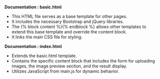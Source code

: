 **Documentation : basic.html**

  - This HTML file serves as a base template for other pages.
  - It includes the necessary Bootstrap and jQuery libraries.
  - The {% block content %}{% endblock %} allows other templates to extend this base template and override the content block.
  - It links the main CSS file for styling.

**Documentation : index.html**

  - Extends the basic.html template.
  - Contains the specific content block that includes the form for uploading images, the image preview section, and the result display.
  - Utilizes JavaScript from main.js for dynamic behavior.
